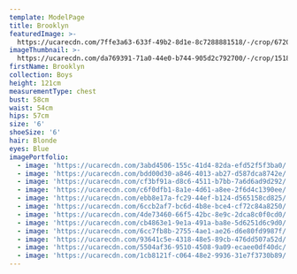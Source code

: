 ```yaml
---
template: ModelPage
title: Brooklyn
featuredImage: >-
  https://ucarecdn.com/7ffe3a63-633f-49b2-8d1e-8c7288881518/-/crop/6720x2772/0,673/-/preview/
imageThumbnail: >-
  https://ucarecdn.com/da769391-71a0-44e0-b744-905d2c792700/-/crop/1518x1917/0,0/-/preview/
firstName: Brooklyn
collection: Boys
height: 121cm
measurementType: chest
bust: 58cm
waist: 54cm
hips: 57cm
size: '6'
shoeSize: '6'
hair: Blonde
eyes: Blue
imagePortfolio:
  - image: 'https://ucarecdn.com/3abd4506-155c-41d4-82da-efd52f5f3ba0/'
  - image: 'https://ucarecdn.com/bdd00d30-a846-4013-ab27-d587dca8742e/'
  - image: 'https://ucarecdn.com/cf3bf91a-d8c6-4511-b7bb-7a6d6ad9d292/'
  - image: 'https://ucarecdn.com/c6f0dfb1-8a1e-4d61-a8ee-2f6d4c1390ee/'
  - image: 'https://ucarecdn.com/ebb8e17a-fc29-44ef-b124-d565158cd825/'
  - image: 'https://ucarecdn.com/6ccb2af7-bc6d-4b8e-bce4-cf72c84a8250/'
  - image: 'https://ucarecdn.com/4de73460-66f5-42bc-8e9c-2dca8c0f0cd0/'
  - image: 'https://ucarecdn.com/cb4863e1-9e1a-491a-ba8e-5d6251d6c9d0/'
  - image: 'https://ucarecdn.com/6cc7fb8b-2755-4ae1-ae26-d6e80fd9987f/'
  - image: 'https://ucarecdn.com/93641c5e-4318-48e5-89cb-476dd507a52d/'
  - image: 'https://ucarecdn.com/5504af36-9510-4508-9a09-ecaee0df40dc/'
  - image: 'https://ucarecdn.com/1cb8121f-c064-48e2-9936-31e7f3730b89/'
---
```


